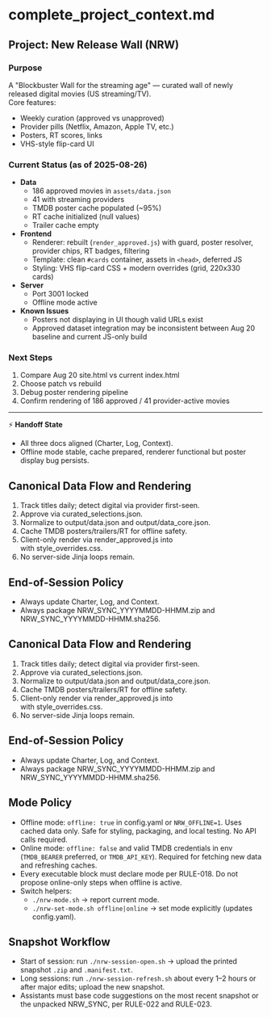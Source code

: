 # complete_project_context.md

## Project: New Release Wall (NRW)

### Purpose
A "Blockbuster Wall for the streaming age" — curated wall of newly released digital movies (US streaming/TV).  
Core features:
- Weekly curation (approved vs unapproved)
- Provider pills (Netflix, Amazon, Apple TV, etc.)
- Posters, RT scores, links
- VHS-style flip-card UI

### Current Status (as of 2025-08-26)
- **Data**
  - 186 approved movies in `assets/data.json`
  - 41 with streaming providers
  - TMDB poster cache populated (~95%)
  - RT cache initialized (null values)
  - Trailer cache empty
- **Frontend**
  - Renderer: rebuilt (`render_approved.js`) with guard, poster resolver, provider chips, RT badges, filtering
  - Template: clean `#cards` container, assets in `<head>`, deferred JS
  - Styling: VHS flip-card CSS + modern overrides (grid, 220x330 cards)
- **Server**
  - Port 3001 locked
  - Offline mode active
- **Known Issues**
  - Posters not displaying in UI though valid URLs exist
  - Approved dataset integration may be inconsistent between Aug 20 baseline and current JS-only build

### Next Steps
1. Compare Aug 20 site.html vs current index.html
2. Choose patch vs rebuild
3. Debug poster rendering pipeline
4. Confirm rendering of 186 approved / 41 provider-active movies

---

⚡ **Handoff State**
- All three docs aligned (Charter, Log, Context).
- Offline mode stable, cache prepared, renderer functional but poster display bug persists.

## Canonical Data Flow and Rendering
1) Track titles daily; detect digital via provider first-seen.
2) Approve via curated_selections.json.
3) Normalize to output/data.json and output/data_core.json.
4) Cache TMDB posters/trailers/RT for offline safety.
5) Client-only render via render_approved.js into <div id="cards"> with style_overrides.css.
6) No server-side Jinja loops remain.

## End-of-Session Policy
- Always update Charter, Log, and Context.
- Always package NRW_SYNC_YYYYMMDD-HHMM.zip and NRW_SYNC_YYYYMMDD-HHMM.sha256.

## Canonical Data Flow and Rendering
1) Track titles daily; detect digital via provider first-seen.
2) Approve via curated_selections.json.
3) Normalize to output/data.json and output/data_core.json.
4) Cache TMDB posters/trailers/RT for offline safety.
5) Client-only render via render_approved.js into <div id="cards"> with style_overrides.css.
6) No server-side Jinja loops remain.

## End-of-Session Policy
- Always update Charter, Log, and Context.
- Always package NRW_SYNC_YYYYMMDD-HHMM.zip and NRW_SYNC_YYYYMMDD-HHMM.sha256.

## Mode Policy
- Offline mode: `offline: true` in config.yaml or `NRW_OFFLINE=1`. Uses cached data only. Safe for styling, packaging, and local testing. No API calls required.
- Online mode: `offline: false` and valid TMDB credentials in env (`TMDB_BEARER` preferred, or `TMDB_API_KEY`). Required for fetching new data and refreshing caches.
- Every executable block must declare mode per RULE-018. Do not propose online-only steps when offline is active.
- Switch helpers:
  - `./nrw-mode.sh` → report current mode.
  - `./nrw-set-mode.sh offline|online` → set mode explicitly (updates config.yaml).

## Snapshot Workflow
- Start of session: run `./nrw-session-open.sh` → upload the printed snapshot `.zip` and `.manifest.txt`.
- Long sessions: run `./nrw-session-refresh.sh` about every 1–2 hours or after major edits; upload the new snapshot.
- Assistants must base code suggestions on the most recent snapshot or the unpacked NRW_SYNC, per RULE-022 and RULE-023.

